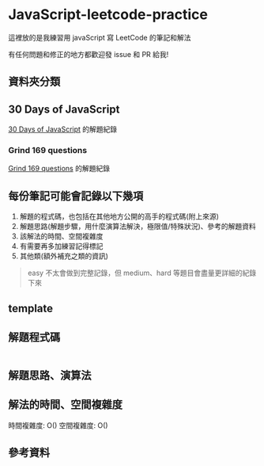 # JavaScript-leetcode-practice

這裡放的是我練習用 javaScript 寫 LeetCode 的筆記和解法

有任何問題和修正的地方都歡迎發 issue 和 PR 給我!

## 資料夾分類

## 30 Days of JavaScript

[30 Days of JavaScript](https://leetcode.com/studyplan/30-days-of-javascript/) 的解題紀錄

### Grind 169 questions

[Grind 169 questions](https://www.techinterviewhandbook.org/grind75) 的解題紀錄

## 每份筆記可能會記錄以下幾項

1. 解題的程式碼，也包括在其他地方公開的高手的程式碼(附上來源)
2. 解題思路(解題步驟，用什麼演算法解決，極限值/特殊狀況)、參考的解題資料
3. 該解法的時間、空間複雜度
4. 有需要再多加練習記得標記
5. 其他類(額外補充之類的資訊)

> easy 不太會做到完整記錄，但 medium、hard 等題目會盡量更詳細的紀錄下來

## template

## 解題程式碼

```javascript

```

## 解題思路、演算法

## 解法的時間、空間複雜度

時間複雜度: O()
空間複雜度: O()

## 參考資料
